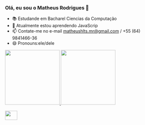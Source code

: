 ### Olá, eu sou o Matheus Rodrigues 👋


- 📚 Estudande em Bacharel Ciencias da Computação
- 🌱 Atualmente estou aprendendo JavaScrip
- 📫 Contate-me no e-mail matheushlts.mr@gmail.com / +55 (64) 9841466-36
- 😄 Pronouns:ele/dele
<a href="https://github.com/Matheusrodriguesalvesdossantos">
  <img height="180em" src="https://github-readme-stats.vercel.app/api?username=Matheusrodriguesalvesdossantos&show_icons=true&theme=dark&include_all_commits=true&count_private=true"/>
  <img height="180em" src="https://github-readme-stats.vercel.app/api/top-langs/?username=Matheusrodriguesalvesdossantos&layout=compact&langs_count=7&theme=dark"/>
</div>
<div style="display: inline_block"><br>
    <img align="center" height="30" width="40" src="https://github.com/Matheusrodriguesalvesdossantos/Icone/edit/main/html5/html5-original-wordmark.svg">
</div>    